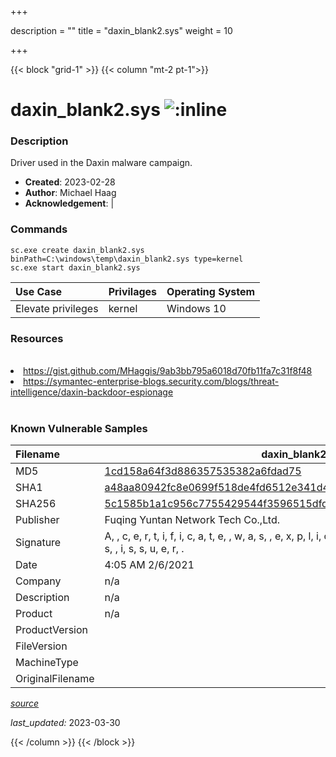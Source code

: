 +++

description = ""
title = "daxin_blank2.sys"
weight = 10

+++


{{< block "grid-1" >}}
{{< column "mt-2 pt-1">}}


# daxin_blank2.sys ![:inline](/images/twitter_verified.png) 


### Description

Driver used in the Daxin malware campaign.

- **Created**: 2023-02-28
- **Author**: Michael Haag
- **Acknowledgement**:  | [](https://twitter.com/)

### Commands

```
sc.exe create daxin_blank2.sys binPath=C:\windows\temp\daxin_blank2.sys type=kernel
sc.exe start daxin_blank2.sys
```

| Use Case | Privilages | Operating System | 
|:---- | ---- | ---- |
| Elevate privileges | kernel | Windows 10 |

### Resources
<br>
<li><a href="https://gist.github.com/MHaggis/9ab3bb795a6018d70fb11fa7c31f8f48">https://gist.github.com/MHaggis/9ab3bb795a6018d70fb11fa7c31f8f48</a></li>
<li><a href="https://symantec-enterprise-blogs.security.com/blogs/threat-intelligence/daxin-backdoor-espionage">https://symantec-enterprise-blogs.security.com/blogs/threat-intelligence/daxin-backdoor-espionage</a></li>
<br>

### Known Vulnerable Samples

| Filename | daxin_blank2.sys |
|:---- | ---- | 
| MD5 | <a href="https://www.virustotal.com/gui/file/1cd158a64f3d886357535382a6fdad75">1cd158a64f3d886357535382a6fdad75</a> |
| SHA1 | <a href="https://www.virustotal.com/gui/file/a48aa80942fc8e0699f518de4fd6512e341d4196">a48aa80942fc8e0699f518de4fd6512e341d4196</a> |
| SHA256 | <a href="https://www.virustotal.com/gui/file/5c1585b1a1c956c7755429544f3596515dfdf928373620c51b0606a520c6245a">5c1585b1a1c956c7755429544f3596515dfdf928373620c51b0606a520c6245a</a> |
| Publisher | Fuqing Yuntan Network Tech Co.,Ltd. |
| Signature | A,  , c, e, r, t, i, f, i, c, a, t, e,  , w, a, s,  , e, x, p, l, i, c, i, t, l, y,  , r, e, v, o, k, e, d,  , b, y,  , i, t, s,  , i, s, s, u, e, r, .   |
| Date | 4:05 AM 2/6/2021 |
| Company | n/a |
| Description | n/a |
| Product | n/a |
| ProductVersion |  |
| FileVersion |  |
| MachineType |  |
| OriginalFilename |  |



[*source*](https://github.com/magicsword-io/LOLDrivers/tree/main/yaml/daxin_blank2.sys.yml)

*last_updated:* 2023-03-30








{{< /column >}}
{{< /block >}}
